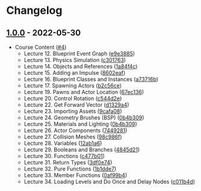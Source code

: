 # Changelog

## [1.0.0](https://github.com/curriculum-blackboard/unreal-warehouse-wreckage/compare/0.1.0...1.0.0) - 2022-05-30

-   Course Content ([#4](https://github.com/curriculum-blackboard/unreal-warehouse-wreckage/pull/4))
    -   Lecture 12. Blueprint Event Graph ([e9e3885](https://github.com/curriculum-blackboard/unreal-warehouse-wreckage/commit/e9e3885))
    -   Lecture 13. Physics Simulation ([c301763](https://github.com/curriculum-blackboard/unreal-warehouse-wreckage/commit/c301763))
    -   Lecture 14. Objects and References ([1a84f4c](https://github.com/curriculum-blackboard/unreal-warehouse-wreckage/commit/1a84f4c))
    -   Lecture 15. Adding an Impulse ([8602eaf](https://github.com/curriculum-blackboard/unreal-warehouse-wreckage/commit/8602eaf))
    -   Lecture 16. Blueprint Classes and Instances ([a73716b](https://github.com/curriculum-blackboard/unreal-warehouse-wreckage/commit/a73716b))
    -   Lecture 17. Spawning Actors ([b2c56ce](https://github.com/curriculum-blackboard/unreal-warehouse-wreckage/commit/b2c56ce))
    -   Lecture 19. Pawns and Actor Location ([67ec136](https://github.com/curriculum-blackboard/unreal-warehouse-wreckage/commit/67ec136))
    -   Lecture 20. Control Rotation ([c544d2e](https://github.com/curriculum-blackboard/unreal-warehouse-wreckage/commit/c544d2e))
    -   Lecture 22. Get Forward Vector ([d1329a4](https://github.com/curriculum-blackboard/unreal-warehouse-wreckage/commit/d1329a4))
    -   Lecture 23. Importing Assets ([9cafa08](https://github.com/curriculum-blackboard/unreal-warehouse-wreckage/commit/9cafa08))
    -   Lecture 24. Geometry Brushes (BSP) ([0b4b309](https://github.com/curriculum-blackboard/unreal-warehouse-wreckage/commit/0b4b309))
    -   Lecture 25. Materials and Lighting ([0b4b309](https://github.com/curriculum-blackboard/unreal-warehouse-wreckage/commit/0b4b309))
    -   Lecture 26. Actor Components ([7449281](https://github.com/curriculum-blackboard/unreal-warehouse-wreckage/commit/7449281))
    -   Lecture 27. Collision Meshes ([98c986f](https://github.com/curriculum-blackboard/unreal-warehouse-wreckage/commit/98c986f))
    -   Lecture 28. Variables ([12ab1a6](https://github.com/curriculum-blackboard/unreal-warehouse-wreckage/commit/12ab1a6))
    -   Lecture 29. Booleans and Branches ([4845d21](https://github.com/curriculum-blackboard/unreal-warehouse-wreckage/commit/4845d21))
    -   Lecture 30. Functions ([c477b01](https://github.com/curriculum-blackboard/unreal-warehouse-wreckage/commit/c477b01))
    -   Lecture 31. Return Types ([3df0e74](https://github.com/curriculum-blackboard/unreal-warehouse-wreckage/commit/3df0e74))
    -   Lecture 32. Pure Functions ([1b1dde7](https://github.com/curriculum-blackboard/unreal-warehouse-wreckage/commit/1b1dde7))
    -   Lecture 33. Member Functions ([0af99b4](https://github.com/curriculum-blackboard/unreal-warehouse-wreckage/commit/0af99b4))
    -   Lecture 34. Loading Levels and Do Once and Delay Nodes ([c011b4d](https://github.com/curriculum-blackboard/unreal-warehouse-wreckage/commit/c011b4d))
